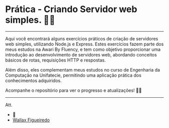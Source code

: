 # Prática - Criando Servidor web simples. 🧑‍🏫

---

Aqui você encontrará alguns exercícios práticos de criação de servidores web simples, utilizando Node.js e Express. Estes exercícios fazem parte dos meus estudos na Awari By Fluency, e tem como objetivo proporcionar uma introdução ao desenvolvimento de servidores web, abordando conceitos básicos de rotas, requisições HTTP e respostas.

Além disso, eles complementam meus estudos no curso de Engenharia da Computação na Unifatecie, permitindo uma aplicação prática dos conhecimentos adquiridos.

Acompanhe o repositório para ver o progresso e atualizações! 🚀🚀

---

Att. 

- 🦁
- [Wallax Figueiredo](https://github.com/WallCod)

